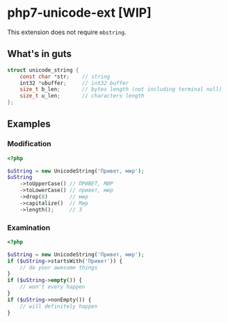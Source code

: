 # php7-unicode-ext [WIP]

This extension does not require `mbstring`.

## What's in guts

```c
struct unicode_string {
    const char *str;    // string
    int32 *ubuffer;     // int32 buffer
    size_t b_len;       // bytes length (not including terminal null)
    size_t u_len;       // characters length
};
```

## Examples
### Modification
```php
<?php

$uString = new UnicodeString('Привет, мир');
$uString
    ->toUpperCase() // ПРИВЕТ, МИР
    ->toLowerCase() // привет, мир
    ->drop(8)       // мир
    ->capitalize()  // Мир
    ->length();     // 3
```
### Examination
```php
<?php

$uString = new UnicodeString('Привет, мир');
if ($uString->startsWith('Привет')) {
    // do your awesome things
}
if ($uString->empty()) {
    // won't every happen
}
if ($uString->nonEmpty()) {
    // will definitely happen
}
```